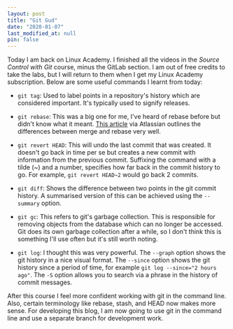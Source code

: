 ```yaml
---
layout: post
title: "Git Gud"
date: "2020-01-07"
last_modified_at: null
pin: false
---
```


Today I am back on Linux Academy. I finished all the videos in the _Source Control with Git_ course, minus the GitLab section. I am out of free credits to take the labs, but I will return to them when I get my Linux Academy subscription. Below are some useful commands I learnt from today:

- `git tag`: Used to label points in a repository's history which are considered important. It's typically used to signify releases.

- `git rebase`: This was a big one for me, I've heard of rebase before but didn't know what it meant. [This article](https://www.atlassian.com/git/tutorials/merging-vs-rebasing) via Atlassian outlines the differences between merge and rebase very well.

- `git revert HEAD`: This will undo the last commit that was created. It doesn't go back in time per se but creates a new commit with information from the previous commit. Suffixing the command with a tilde (~) and a number, specifies how far back in the commit history to go. For example, `git revert HEAD~2` would go back 2 commits.

- `git diff`: Shows the difference between two points in the git commit history. A summarised version of this can be achieved using the `--summary` option.

- `git gc`: This refers to git's garbage collection. This is responsible for removing objects from the database which can no longer be accessed. Git does its own garbage collection after a while, so I don't think this is something I'll use often but it's still worth noting.

- `git log`: I thought this was very powerful. The `--graph` option shows the git history in a nice visual format. The `--since` option shows the git history since a period of time, for example `git log --since="2 hours ago"`. The `-S` option allows you to search via a phrase in the history of commit messages.

After this course I feel more confident working with git in the command line. Also, certain terminology like rebase, stash, and HEAD now makes more sense. For developing this blog, I am now going to use git in the command line and use a separate branch for development work.
